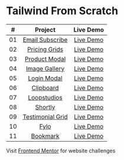 # Tailwind From Scratch

|  #  |                                                         Project                                                          |                                           Live Demo                                           |
| :-: | :----------------------------------------------------------------------------------------------------------------------: | :-------------------------------------------------------------------------------------------: |
| 01  |   [Email Subscribe](https://github.com/bradtraversy/tailwind-course-projects/tree/main/mini-projects/email-subscribe)    |          [Live Demo](https://tailwindfromscratch.com/mini-projects/email-subscribe)           |
| 02  |     [Pricing Grids](https://github.com/bradtraversy/tailwind-course-projects/tree/main/mini-projects/pricing-cards)      |    [Live Demo](https://www.tailwindfromscratch.com/mini-projects/pricing-cards/index.html)    |
| 03  |     [Product Modal](https://github.com/bradtraversy/tailwind-course-projects/tree/main/mini-projects/product-modal)      |    [Live Demo](https://www.tailwindfromscratch.com/mini-projects/product-modal/index.html)    |
| 04  |     [Image Gallery](https://github.com/bradtraversy/tailwind-course-projects/tree/main/mini-projects/image-gallery)      |    [Live Demo](https://www.tailwindfromscratch.com/mini-projects/image-gallery/index.html)    |
| 05  |       [Login Modal](https://github.com/bradtraversy/tailwind-course-projects/tree/main/mini-projects/login-modal)        |     [Live Demo](https://www.tailwindfromscratch.com/mini-projects/login-modal/index.html)     |
| 06  |        [Clipboard](https://github.com/bradtraversy/tailwind-course-projects/tree/main/website-projects/clipboard)        |    [Live Demo](https://www.tailwindfromscratch.com/website-projects/clipboard/index.html)     |
| 07  |      [Loopstudios](https://github.com/bradtraversy/tailwind-course-projects/tree/main/website-projects/loopstudios)      |   [Live Demo](https://www.tailwindfromscratch.com/website-projects/loopstudios/index.html)    |
| 08  |          [Shortly](https://github.com/bradtraversy/tailwind-course-projects/tree/main/website-projects/shortly)          |     [Live Demo](https://www.tailwindfromscratch.com/website-projects/shortly/index.html)      |
| 09  | [Testimonial Grid](https://github.com/bradtraversy/tailwind-course-projects/tree/main/website-projects/testimonial-grid) | [Live Demo](https://www.tailwindfromscratch.com/website-projects/testimonial-grid/index.html) |
| 10  |             [Fylo](https://github.com/bradtraversy/tailwind-course-projects/tree/main/website-projects/fylo)             |       [Live Demo](https://www.tailwindfromscratch.com/website-projects/fylo/index.html)       |
| 11  |         [Bookmark](https://github.com/bradtraversy/tailwind-course-projects/tree/main/website-projects/bookmark)         |     [Live Demo](https://www.tailwindfromscratch.com/website-projects/bookmark/index.html)     |

Visit [Frontend Mentor](https://frontendmentor.io) for website challenges

